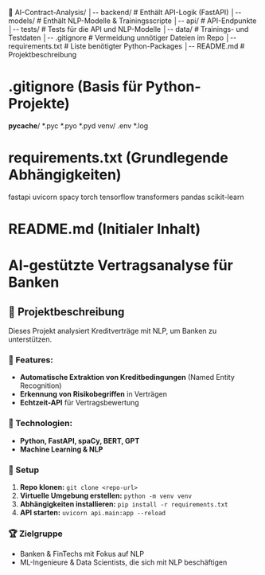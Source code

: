 📁 AI-Contract-Analysis/
│-- backend/  # Enthält API-Logik (FastAPI)
│-- models/  # Enthält NLP-Modelle & Trainingsscripte
│-- api/  # API-Endpunkte
│-- tests/  # Tests für die API und NLP-Modelle
│-- data/  # Trainings- und Testdaten
│-- .gitignore  # Vermeidung unnötiger Dateien im Repo
│-- requirements.txt  # Liste benötigter Python-Packages
│-- README.md  # Projektbeschreibung

# .gitignore (Basis für Python-Projekte)
__pycache__/
*.pyc
*.pyo
*.pyd
venv/
.env
*.log

# requirements.txt (Grundlegende Abhängigkeiten)
fastapi
uvicorn
spacy
torch
tensorflow
transformers
pandas
scikit-learn

# README.md (Initialer Inhalt)
# AI-gestützte Vertragsanalyse für Banken

## 🚀 Projektbeschreibung
Dieses Projekt analysiert Kreditverträge mit NLP, um Banken zu unterstützen.

### 🔹 Features:
- **Automatische Extraktion von Kreditbedingungen** (Named Entity Recognition)
- **Erkennung von Risikobegriffen** in Verträgen
- **Echtzeit-API** für Vertragsbewertung

### 🔧 Technologien:
- **Python, FastAPI, spaCy, BERT, GPT**
- **Machine Learning & NLP**

### 📌 Setup
1. **Repo klonen:** `git clone <repo-url>`
2. **Virtuelle Umgebung erstellen:** `python -m venv venv`
3. **Abhängigkeiten installieren:** `pip install -r requirements.txt`
4. **API starten:** `uvicorn api.main:app --reload`

### 🏆 Zielgruppe
- Banken & FinTechs mit Fokus auf NLP
- ML-Ingenieure & Data Scientists, die sich mit NLP beschäftigen

